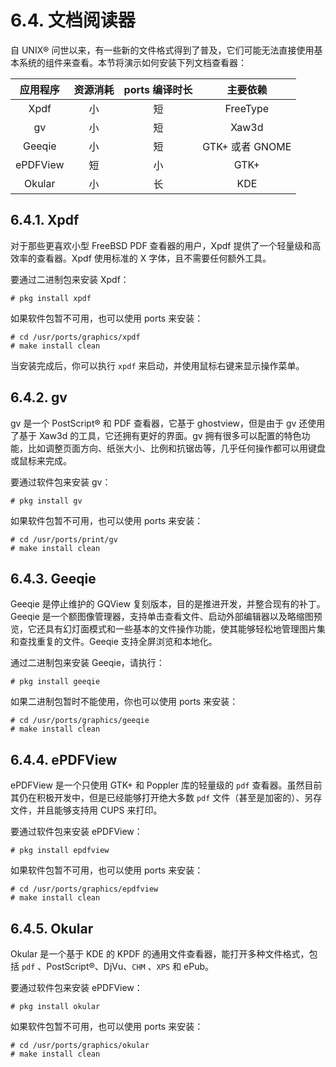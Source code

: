 # 6.4. 文档阅读器

自 UNIX® 问世以来，有一些新的文件格式得到了普及，它们可能无法直接使用基本系统的组件来查看。本节将演示如何安装下列文档查看器：

| 应用程序 | 资源消耗 | ports 编译时长 | 主要依赖 |
| :------: | :------: | :------------: | :------: |
| Xpdf | 小 | 短 | FreeType |
|gv|小|短|Xaw3d|
|Geeqie|小|短|GTK+ 或者 GNOME|
|ePDFView|短|小|GTK+|
|Okular|小|长|KDE|

## 6.4.1. Xpdf

对于那些更喜欢小型 FreeBSD PDF 查看器的用户，Xpdf 提供了一个轻量级和高效率的查看器。Xpdf 使用标准的 X 字体，且不需要任何额外工具。

要通过二进制包来安装 Xpdf：

```
# pkg install xpdf
```

如果软件包暂不可用，也可以使用 ports 来安装：

```
# cd /usr/ports/graphics/xpdf
# make install clean
```

当安装完成后，你可以执行 `xpdf` 来启动，并使用鼠标右键来显示操作菜单。

## 6.4.2. gv

gv 是一个 PostScript® 和 PDF 查看器，它基于 ghostview，但是由于 gv 还使用了基于 Xaw3d 的工具，它还拥有更好的界面。gv 拥有很多可以配置的特色功能，比如调整页面方向、纸张大小、比例和抗锯齿等，几乎任何操作都可以用键盘或鼠标来完成。

要通过软件包来安装 gv：

```
# pkg install gv
```

如果软件包暂不可用，也可以使用 ports 来安装：

```
# cd /usr/ports/print/gv
# make install clean
```

## 6.4.3. Geeqie

Geeqie 是停止维护的 GQView 复刻版本，目的是推进开发，并整合现有的补丁。Geeqie 是一个额图像管理器，支持单击查看文件、启动外部编辑器以及略缩图预览，它还具有幻灯面模式和一些基本的文件操作功能，使其能够轻松地管理图片集和查找重复的文件。Geeqie 支持全屏浏览和本地化。

通过二进制包来安装 Geeqie，请执行：

```
# pkg install geeqie 
```

如果二进制包暂时不能使用，你也可以使用 ports 来安装：

```
# cd /usr/ports/graphics/geeqie
# make install clean
```

## 6.4.4. ePDFView

ePDFView 是一个只使用 GTK+ 和 Poppler 库的轻量级的 `pdf` 查看器。虽然目前其仍在积极开发中，但是已经能够打开绝大多数 `pdf` 文件（甚至是加密的）、另存文件，并且能够支持用 CUPS 来打印。

要通过软件包来安装 ePDFView：

```
# pkg install epdfview
```

如果软件包暂不可用，也可以使用 ports 来安装：

```
# cd /usr/ports/graphics/epdfview
# make install clean
```

## 6.4.5. Okular

Okular 是一个基于 KDE 的 KPDF 的通用文件查看器，能打开多种文件格式，包括 `pdf` 、PostScript®、DjVu、`CHM` 、`XPS` 和 ePub。

要通过软件包来安装 ePDFView：

```
# pkg install okular
```

如果软件包暂不可用，也可以使用 ports 来安装：

```
# cd /usr/ports/graphics/okular
# make install clean
```
